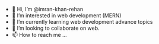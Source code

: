 - 👋 Hi, I’m @imran-khan-rehan
- 👀 I’m interested in web development (MERN)
- 🌱 I’m currently learning web development advance topics
- 💞️ I’m looking to collaborate on web.
- 📫 How to reach me ...

<!---
imran-khan-rehan/imran-khan-rehan is a ✨ special ✨ repository because its `README.md` (this file) appears on your GitHub profile.
You can click the Preview link to take a look at your changes.
--->
